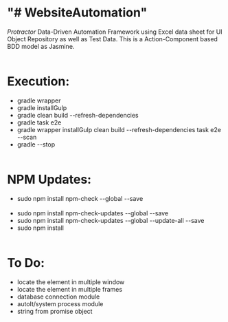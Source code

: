# "# WebsiteAutomation" 

<i>Protractor</i> Data-Driven Automation Framework using Excel data sheet for UI Object Repository as well as Test Data. This is a Action-Component based BDD model as Jasmine.
</br></br>

# Execution:

* gradle wrapper
* gradle installGulp
* gradle clean build --refresh-dependencies
* gradle task e2e
* gradle wrapper installGulp clean build --refresh-dependencies task e2e --scan
* gradle --stop
</br></br>

# NPM Updates:

* sudo npm install npm-check --global --save
</br></br>
* sudo npm install npm-check-updates --global --save
* sudo npm install npm-check-updates --global --update-all --save
* sudo npm install
</br></br> 

# To Do:

* locate the element in multiple window
* locate the element in multiple frames
* database connection module
* autoIt/system process module
* string from promise object
